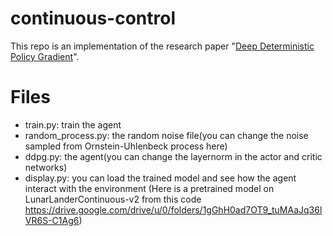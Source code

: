 # continuous-control
This repo is an implementation of the research paper "[Deep Deterministic Policy Gradient](https://arxiv.org/abs/1509.02971)".


# Files
* train.py: train the agent
* random_process.py: the random noise file(you can change the noise sampled from Ornstein-Uhlenbeck process here)
* ddpg.py: the agent(you can change the layernorm in the actor and critic networks)
* display.py: you can load the trained model and see how the agent interact with the environment
(Here is a pretrained model on LunarLanderContinuous-v2 from this code https://drive.google.com/drive/u/0/folders/1gGhH0ad7OT9_tuMAaJq36lVR6S-C1Ag6)

